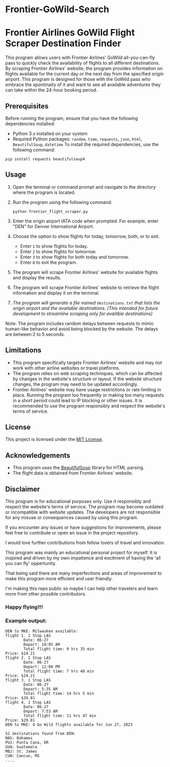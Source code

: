# Frontier-GoWild-Search

# Frontier Airlines GoWild Flight Scraper Destination Finder

This program allows users with Frontier Airlines' GoWild all-you-can-fly pass to quickly check the availability of flights to all different destinations. By scraping Frontier Airlines' website, the program provides information on flights available for the current day or the next day from the specified origin airport.
This program is designed for those with the GoWild pass who embrace the spontinaity of it and want to see all available adventures they can take within the 24-hour booking period. 

## Prerequisites

Before running the program, ensure that you have the following dependencies installed:

- Python 3.x installed on your system
- Required Python packages: `random`, `time`, `requests`, `json`, `html`, `BeautifulSoup`, `datetime`
To install the required dependencies, use the following command:
```
pip install requests beautifulsoup4
```

## Usage

1. Open the terminal or command prompt and navigate to the directory where the program is located.
2. Run the program using the following command:
   ```
   python frontier_flight_scraper.py
   ```
3. Enter the origin airport IATA code when prompted. For example, enter "DEN" for Denver International Airport.
4. Choose the option to show flights for today, tomorrow, both, or to exit.
   - Enter `1` to show flights for today.
   - Enter `2` to show flights for tomorrow.
   - Enter `3` to show flights for both today and tomorrow.
   - Enter `0` to exit the program.
5. The program will scrape Frontier Airlines' website for available flights and display the results.
6. The program will scrape Frontier Airlines' website to retrieve the flight information and display it on the terminal.

7. *The program will generate a file named `destinations.txt` that lists the origin airport and the available destinations.
   (This intended for future development to streamline scraping only for availible destinations)*

Note: The program includes random delays between requests to mimic human-like behavior and avoid being blocked by the website. The delays are between 2 to 5 seconds.

## Limitations

- This program specifically targets Frontier Airlines' website and may not work with other airline websites or travel platforms.
- The program relies on web scraping techniques, which can be affected by changes in the website's structure or layout. If the website structure changes, the program may need to be updated accordingly.
- Frontier Airlines' website may have usage restrictions or rate limiting in place. Running the program too frequently or making too many requests in a short period could lead to IP blocking or other issues. It is recommended to use the program responsibly and respect the website's terms of service.

## License

This project is licensed under the [MIT License](https://opensource.org/licenses/MIT).

## Acknowledgements

- This program uses the [BeautifulSoup](https://www.crummy.com/software/BeautifulSoup/bs4/doc/) library for HTML parsing.
- The flight data is obtained from Frontier Airlines' website.

## Disclaimer

This program is for educational purposes only. Use it responsibly and respect the website's terms of service. The program may become outdated or incompatible with website updates. The developers are not responsible for any misuse or consequences caused by using this program.

If you encounter any issues or have suggestions for improvements, please feel free to contribute or open an issue in the project repository.

I would love further contributions from fellow lovers of travel and innovation. 

This program was mainly an educational personal project for myself. It is inspired and driven by my own impatience and excitment of having the 'all you can fly' oppertunity.

That being said there are many imperfections and areas of improvement to make this program more efficient and user friendly. 

I'm making this repo public so maybe I can help other travelers and learn more from other possible contributors. 

### Happy flying!!!

### Example output:

```
DEN to MKE: Milwaukee available:
flight 1. 1 Stop LAS
        Date: 06-27
        Depart: 10:05 AM
        Total flight time: 9 hrs 35 min
Price: $24.21
flight 2. 1 Stop LAS
        Date: 06-27
        Depart: 12:00 PM
        Total flight time: 7 hrs 40 min
Price: $24.21
flight 3. 1 Stop LAS
        Date: 06-27
        Depart: 5:35 AM
        Total flight time: 14 hrs 5 min
Price: $29.81
flight 4. 1 Stop LAS
        Date: 06-27
        Depart: 7:53 AM
        Total flight time: 11 hrs 47 min
Price: $29.81
DEN to MKE: 4 Go Wild flights available for Jun 27, 2023

52 destinations found from DEN:
NAS: Bahamas
PUJ: Punta Cana, DR
GUA: Guatemala
MBJ: St. James
CUN: Cancun, MX
....
```
